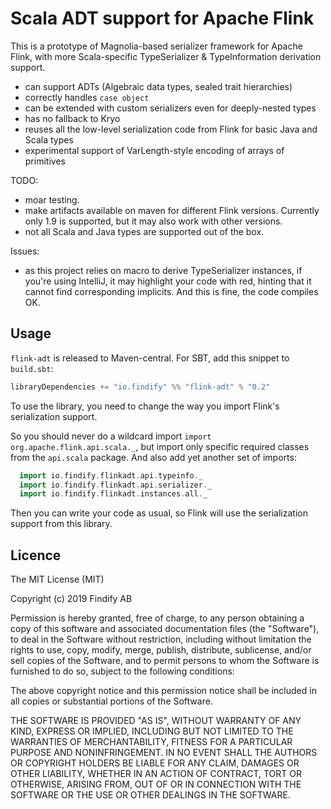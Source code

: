 # Scala ADT support for Apache Flink

This is a prototype of Magnolia-based serializer framework for Apache Flink, with
more Scala-specific TypeSerializer & TypeInformation derivation support.

* can support ADTs (Algebraic data types, sealed trait hierarchies)
* correctly handles `case object` 
* can be extended with custom serializers even for deeply-nested types
* has no fallback to Kryo
* reuses all the low-level serialization code from Flink for basic Java and Scala types
* experimental support of VarLength-style encoding of arrays of primitives

TODO:
* moar testing.
* make artifacts available on maven for different Flink versions. Currently only 1.9 is supported, but it may also work with other versions.
* not all Scala and Java types are supported out of the box.

Issues:
* as this project relies on macro to derive TypeSerializer instances, if you're using IntelliJ, it may
highlight your code with red, hinting that it cannot find corresponding implicits. And this is fine, the code
compiles OK.

## Usage

`flink-adt` is released to Maven-central. For SBT, add this snippet to `build.sbt`:
```scala
libraryDependencies += "io.findify" %% "flink-adt" % "0.2"
```

To use the library, you need to change the way you import Flink's serialization support. 

So you should never do a wildcard import `import org.apache.flink.api.scala._`, but import 
only specific required classes from the `api.scala` package. 
And also add yet another set of imports:
```scala
  import io.findify.flinkadt.api.typeinfo._
  import io.findify.flinkadt.api.serializer._
  import io.findify.flinkadt.instances.all._
```

Then you can write your code as usual, so Flink will use the serialization support 
from this library.

## Licence

The MIT License (MIT)

Copyright (c) 2019 Findify AB

Permission is hereby granted, free of charge, to any person obtaining a copy of this software and associated documentation files (the "Software"), to deal in the Software without restriction, including without limitation the rights to use, copy, modify, merge, publish, distribute, sublicense, and/or sell copies of the Software, and to permit persons to whom the Software is furnished to do so, subject to the following conditions:

The above copyright notice and this permission notice shall be included in all copies or substantial portions of the Software.

THE SOFTWARE IS PROVIDED "AS IS", WITHOUT WARRANTY OF ANY KIND, EXPRESS OR IMPLIED, INCLUDING BUT NOT LIMITED TO THE WARRANTIES OF MERCHANTABILITY, FITNESS FOR A PARTICULAR PURPOSE AND NONINFRINGEMENT. IN NO EVENT SHALL THE AUTHORS OR COPYRIGHT HOLDERS BE LIABLE FOR ANY CLAIM, DAMAGES OR OTHER LIABILITY, WHETHER IN AN ACTION OF CONTRACT, TORT OR OTHERWISE, ARISING FROM, OUT OF OR IN CONNECTION WITH THE SOFTWARE OR THE USE OR OTHER DEALINGS IN THE SOFTWARE.
